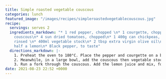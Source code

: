 ```yaml
---
title: Simple roasted vegetable couscous
categories: lunch
featured_image: "/images/recipes/simpleroastedvegetablecouscous.jpg"
recipe:
  servings: serves 2
  ingredients_markdown: "* 1 red pepper, chopped \n* 1 courgette, chopped\n* 150g
    couscous\n* 4 sun dried tomatoes, chopped\n* 1 400g can chickpeas, drained and
    rinsed \n* 400ml vegetable stock\n* 2 tbsp extra virgin olive oil\n* Juice of
    half a lemon\n* Black pepper, to taste"
  directions_markdown: |-
    1. Preheat the oven to 180°C. Place the pepper and courgette on a baking tray and spray with olive oil. Roast for 15 minutes.
    2. Meanwhile, in a large bowl, add the couscous then vegetable stock, pouring until the water is 0.5cm above the couscous. Set aside for 10 mins.
    3. Run a fork through the couscous. Add the lemon juice and mix, followed by the pepper, courgette, tomatoes and chickpeas, and gently mix. Add a drizzle of olive oil and some ground black pepper, and mix again. Serve warm or cold.
date: 2021-08-23 22:52 +0000
---
```

